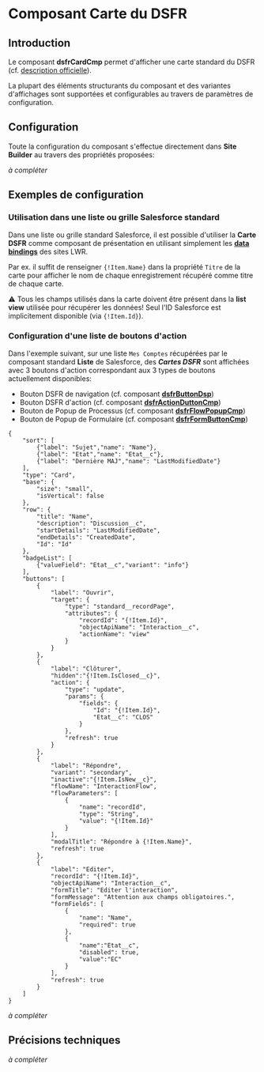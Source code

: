 # Composant Carte du **DSFR**

## Introduction

Le composant **dsfrCardCmp** permet d'afficher une carte standard du DSFR (cf. [description officielle](https://www.systeme-de-design.gouv.fr/elements-d-interface/composants/carte)).

La plupart des éléments structurants du composant et des variantes d'affichages sont supportées
et configurables au travers de paramètres de configuration.


## Configuration

Toute la configuration du composant s'effectue directement dans **Site Builder** au travers des propriétés proposées:

_à compléter_

## Exemples de configuration

### Utilisation dans une liste ou grille Salesforce standard

Dans une liste ou grille standard Salesforce, il est possible d'utiliser la **Carte DSFR** comme composant de présentation en utilisant simplement les **[data bindings](https://developer.salesforce.com/docs/atlas.en-us.244.0.exp_cloud_lwr.meta/exp_cloud_lwr/advanced_expressions.htm?q=Data+Binding)** des sites LWR.

Par ex. il suffit de renseigner `{!Item.Name}` dans la propriété `Titre` de la carte pour afficher le nom de chaque enregistrement récupéré comme titre de chaque carte.

⚠️ Tous les champs utilisés dans la carte doivent être présent dans la **list view** utilisée pour récupérer les données!
Seul l'ID Salesforce est implicitement disponible (via `{!Item.Id}`).


### Configuration d'une liste de boutons d'action

Dans l'exemple suivant, sur une liste `Mes Comptes` récupérées par le composant standard **Liste** de Salesforce, des ***Cartes DSFR*** sont affichées avec 3 boutons d'action correspondant aux 3 types de boutons actuellement disponibles:
* Bouton DSFR de navigation (cf. composant **[dsfrButtonDsp](/help/dsfrButtonDsp.md)**)
* Bouton DSFR d'action (cf. composant **[dsfrActionDuttonCmp](/help/dsfrActionDuttonCmp.md)**)
* Bouton de Popup de Processus (cf. composant **[dsfrFlowPopupCmp](/help/dsfrFlowPopupCmp.md)**)
* Bouton de Popup de Formulaire (cf. composant **[dsfrFormButtonCmp](/help/dsfrFormButtonCmp.md)**)

```
{
    "sort": [
        {"label": "Sujet","name": "Name"},
        {"label": "Etat","name": "Etat__c"},
        {"label": "Dernière MAJ","name": "LastModifiedDate"}
    ],
    "type": "Card",
    "base": {
        "size": "small",
        "isVertical": false
    },
    "row": {
        "title": "Name",
        "description": "Discussion__c",
        "startDetails": "LastModifiedDate",
        "endDetails": "CreatedDate",
        "Id": "Id"
    },
    "badgeList": [
        {"valueField": "Etat__c","variant": "info"}
    ],
    "buttons": [
        {
            "label": "Ouvrir",
            "target": {
                "type": "standard__recordPage",
                "attributes": {
                    "recordId": "{!Item.Id}",
                    "objectApiName": "Interaction__c",
                    "actionName": "view"
                }
            }
        },
        {
            "label": "Clôturer",
            "hidden":"{!Item.IsClosed__c}",
            "action": {
                "type": "update",
                "params": {
                    "fields": {
                        "Id": "{!Item.Id}",
                        "Etat__c": "CLOS"
                    }
                },
                "refresh": true
            }
        },
        {
            "label": "Répondre",
            "variant": "secondary",
            "inactive":"{!Item.IsNew__c}",
            "flowName": "InteractionFlow",
            "flowParameters": [
                {
                    "name": "recordId",
                    "type": "String",
                    "value": "{!Item.Id}"
                }
            ],
            "modalTitle": "Répondre à {!Item.Name}",
            "refresh": true
        },
        {
            "label": "Editer",
            "recordId": "{!Item.Id}",
            "objectApiName": "Interaction__c",
            "formTitle": "Editer l'interaction",
            "formMessage": "Attention aux champs obligatoires.",
            "formFields": [
                {
                    "name": "Name",
                    "required": true
                },
                {
                    "name":"Etat__c",
                    "disabled": true,
                    "value":"EC"
                }
            ],
            "refresh": true
        }
    ]
}
```

_à compléter_

## Précisions techniques
_à compléter_